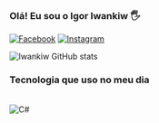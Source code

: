 ### Olá! Eu sou o Igor Iwankiw 🖐️

[![Facebook](https://img.shields.io/badge/Facebook-1877F2?style=for-the-badge&logo=facebook&logoColor=white)](https://www.facebook.com/share/ddxZvZ1VVzicvcrf/?mibextid=qi2Omg)
[![Instagram](https://img.shields.io/badge/Instagram-E4405F?style=for-the-badge&logo=instagram&logoColor=white)](https://www.instagram.com/igor.iwankiw?igsh=bm9oMDYwdmgxdTB6)



![Iwankiw GitHub stats](https://github-readme-stats.vercel.app/api?username=Igoriwankiw&show_icons=true&theme=onedark)

### Tecnologia que uso no meu dia

<div style="display: inline_block"><br/>
  <img align="center" alt="C#" src="https://img.shields.io/badge/C%23-239120?style=for-the-badge&logo=c-sharp&logoColor=white" />
</div>

